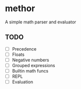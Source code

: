 # methor

A simple math parser and evaluator

## TODO

- [ ] Precedence
- [ ] Floats
- [ ] Negative numbers
- [ ] Grouped expressions
- [ ] Builtin math funcs
- [ ] REPL
- [ ] Evaluation
